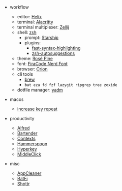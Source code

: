 - workflow
  - editor: [Helix](https://helix-editor.com/)
  - terminal: [Alacritty](https://alacritty.org/)
  - terminal multiplexer: [Zellij](https://zellij.dev/)
  - shell: [zsh](https://www.zsh.org/)
    - prompt: [Starship](https://starship.rs/)
    - plugins:
      - [fast-syntax-highlighting](https://github.com/zdharma-continuum/fast-syntax-highlighting#oh-my-zsh)
      - [zsh-autosuggestions](https://github.com/zsh-users/zsh-autosuggestions/blob/master/INSTALL.md#oh-my-zsh)
  - theme: [Rosé Pine](https://rosepinetheme.com/)
  - font: [FiraCode Nerd Font](https://www.nerdfonts.com/)
  - browser: [Orion](https://kagi.com/orion/)
  - cli tools
    - [brew](https://brew.sh/)
    - `bat eza fd fzf lazygit ripgrep tree zoxide`
  - dotfile manager: [yadm](https://yadm.io/docs/getting_started)

- macos
  - [increase key repeat](https://gist.github.com/hofmannsven/ff21749b0e6afc50da458bebbd9989c5)

- productivity
  - [Alfred](https://www.alfredapp.com/)
  - [Bartender](https://www.macbartender.com/Bartender5/)
  - [Contexts](https://contexts.co/)
  - [Hammerspoon](https://www.hammerspoon.org/)
  - [Hyperkey](https://hyperkey.app/)
  - [MiddleClick](https://github.com/artginzburg/MiddleClick-Sonoma)

- misc
  - [AppCleaner](https://freemacsoft.net/appcleaner/)
  - [BatFi](https://app.gumroad.com/d/2fa184d3e33101e9b092db49751f4d9f)
  - [Shottr](https://shottr.cc/)
